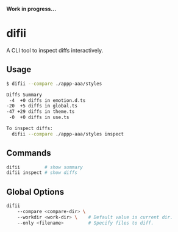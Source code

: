 **Work in progress...**
# difii
A CLI tool to inspect diffs interactively.  

## Usage
```bash
$ difii --compare ./appp-aaa/styles

Diffs Summary
 -4  +0 diffs in emotion.d.ts
-20  +5 diffs in global.ts
-47 +29 diffs in theme.ts
 -0  +0 diffs in use.ts

To inspect diffs:
  difii --compare ./appp-aaa/styles inspect
```

## Commands
```bash
difii         # show summary
difii inspect # show diffs 
```

## Global Options
```bash
difii
    --compare <compare-dir> \ 
    --workdir <work-dir> \    # Default value is current dir.
    --only <filename>         # Specify files to diff.
```
